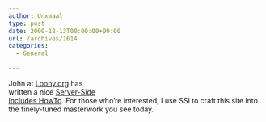 ```yaml
---
author: Unxmaal
type: post
date: 2000-12-13T00:00:00+00:00
url: /archives/1614
categories:
  - General

---
```

John at [Loony.org][1] has  
written a nice [Server-Side  
Includes HowTo][2]. For those who&#8217;re interested, I use SSI to craft this site into the finely-tuned masterwork you see today.

 [1]: http://www.loony.org/
 [2]: http://www.loony.org/includes.htm